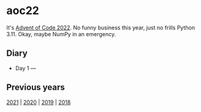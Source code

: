 # aoc22

It's [Advent of Code 2022](https://adventofcode.com/). No funny business this year, just no frills Python 3.11. Okay, maybe NumPy in an emergency.

## Diary

- Day 1 &mdash; 


## Previous years

[2021](https://github.com/kwinkunks/aoc21)  |  [2020](https://github.com/kwinkunks/aoc20)  |  [2019](https://github.com/kwinkunks/aoc19)  |  [2018](https://github.com/kwinkunks/aoc18)
